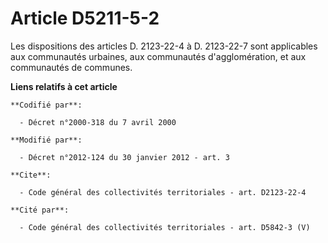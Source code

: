 # Article D5211-5-2

Les dispositions des articles D. 2123-22-4 à D. 2123-22-7 sont applicables aux communautés urbaines, aux communautés
d'agglomération, et aux communautés de communes.

**Liens relatifs à cet article**

	**Codifié par**:

	  - Décret n°2000-318 du 7 avril 2000

	**Modifié par**:

	  - Décret n°2012-124 du 30 janvier 2012 - art. 3

	**Cite**:

	  - Code général des collectivités territoriales - art. D2123-22-4

	**Cité par**:

	  - Code général des collectivités territoriales - art. D5842-3 (V)
